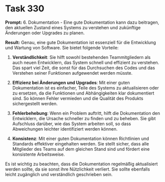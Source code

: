 # Task 330

**Prompt:** 6. Dokumentation - Eine gute Dokumentation kann dazu beitragen, den aktuellen Zustand eines Systems zu verstehen und zukünftige Änderungen oder Upgrades zu planen.

**Result:**
Genau, eine gute Dokumentation ist essenziell für die Entwicklung und Wartung von Software. Sie bietet folgende Vorteile:

1. **Verständlichkeit**: Sie hilft sowohl bestehenden Teammitgliedern als auch neuen Entwicklern, das System schnell und effizient zu verstehen. Das spart viel Zeit, die sonst für das Durchsuchen des Codes und das Verstehen seiner Funktionen aufgewendet werden müsste.

2. **Effizienz bei Änderungen und Upgrades**: Mit einer guten Dokumentation ist es einfacher, Teile des Systems zu aktualisieren oder zu ersetzen, da die Funktionen und Abhängigkeiten klar dokumentiert sind. So können Fehler vermieden und die Qualität des Produkts sichergestellt werden.

3. **Fehlerbehebung**: Wenn ein Problem auftritt, hilft die Dokumentation den Entwicklern, die Ursache schneller zu finden und zu beheben. Sie gibt Aufschluss darüber, wie das System arbeiten soll, so dass Abweichungen leichter identifiziert werden können.

4. **Konsistenz**: Mit einer guten Dokumentation können Richtlinien und Standards effektiver eingehalten werden. Sie stellt sicher, dass alle Mitglieder des Teams auf dem gleichen Stand sind und fördert eine konsistente Arbeitsweise.

Es ist wichtig zu beachten, dass die Dokumentation regelmäßig aktualisiert werden sollte, da sie sonst ihre Nützlichkeit verliert. Sie sollte ebenfalls leicht zugänglich und verständlich geschrieben sein.
